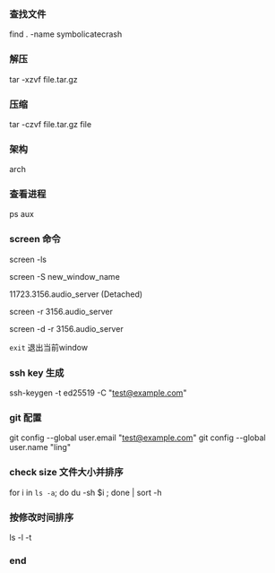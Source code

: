### 查找文件
find . -name symbolicatecrash

### 解压
tar -xzvf file.tar.gz

### 压缩
tar -czvf file.tar.gz file

### 架构
arch


### 查看进程
ps aux

### screen 命令

screen -ls

screen -S new_window_name

11723.3156.audio_server (Detached)

screen -r 3156.audio_server

screen -d -r 3156.audio_server

`exit` 退出当前window


### ssh key 生成
ssh-keygen -t ed25519 -C "test@example.com"

### git 配置
git config --global user.email "test@example.com"
git config --global user.name "ling"



### check size 文件大小并排序
for i in `ls -a`; do du -sh $i ; done | sort -h


### 按修改时间排序
ls -l -t

### end
